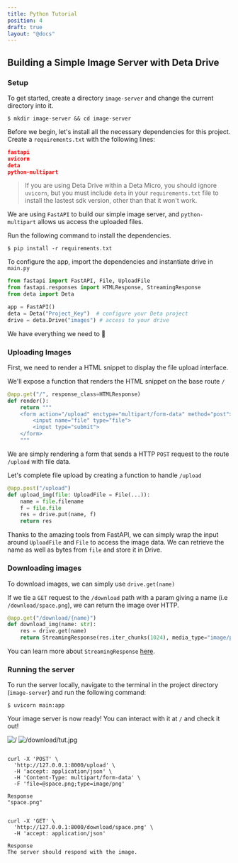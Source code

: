 ```yaml
---
title: Python Tutorial
position: 4
draft: true
layout: "@docs"
---
```


## Building a Simple Image Server with Deta Drive

### Setup
To get started, create a directory `image-server` and change the current directory into it.
```shell
$ mkdir image-server && cd image-server
```
Before we begin, let's install all the necessary dependencies for this project. Create a `requirements.txt` with the following lines:
```json
fastapi
uvicorn
deta
python-multipart
```

> If you are using Deta Drive within a Deta Micro, you should ignore `uvicorn`, but you must include `deta` in your `requirements.txt` file to install the lastest sdk version, other than that it won't work.

We are using `FastAPI` to build our simple image server, and `python-multipart` allows us access the uploaded files. 

Run the following command to install the dependencies.
```shell
$ pip install -r requirements.txt
```

To configure the app, import the dependencies and instantiate drive in `main.py`

```python
from fastapi import FastAPI, File, UploadFile
from fastapi.responses import HTMLResponse, StreamingResponse
from deta import Deta

app = FastAPI()
deta = Deta("Project_Key")  # configure your Deta project 
drive = deta.Drive("images") # access to your drive
```

We have everything we need to 🚀

### Uploading Images 
First, we need to render a HTML snippet to display the file upload interface.

We'll expose a function that renders the HTML snippet on the base route `/`
```python
@app.get("/", response_class=HTMLResponse)
def render():
    return """
    <form action="/upload" enctype="multipart/form-data" method="post">
        <input name="file" type="file">
        <input type="submit">
    </form>
    """
```

We are simply rendering a form that sends a HTTP `POST` request to the route `/upload` with file data.

Let's complete file upload by creating a function to handle `/upload`

```python
@app.post("/upload")
def upload_img(file: UploadFile = File(...)):
    name = file.filename
    f = file.file
    res = drive.put(name, f)
    return res
```

Thanks to the amazing tools from FastAPI, we can simply wrap the input around `UploadFile` and `File` to access the image data. We can retrieve the name as well as bytes from `file` and store it in Drive. 

### Downloading images
To download images, we can simply use `drive.get(name)`

If we tie a `GET` request to the `/download` path with a param giving a name (i.e `/download/space.png`), we can return the image over HTTP.
```python
@app.get("/download/{name}")
def download_img(name: str):
    res = drive.get(name)
    return StreamingResponse(res.iter_chunks(1024), media_type="image/png")
```

You can learn more about `StreamingResponse` [here](https://fastapi.tiangolo.com/advanced/custom-response/#streamingresponse).

### Running the server 
To run the server locally, navigate to the terminal in the project directory (`image-server`) and run the following command:
```shell
$ uvicorn main:app
```

Your image server is now ready! You can interact with it at `/` and check it out!

<img src="/docs_assets/img/drive/drive-py-tut.png" alt="/"/>
<img src="/docs_assets/img/drive/drive-py-tut-1.png" alt="/download/tut.jpg"/>


```shell

curl -X 'POST' \
  'http://127.0.0.1:8000/upload' \
  -H 'accept: application/json' \
  -H 'Content-Type: multipart/form-data' \
  -F 'file=@space.png;type=image/png'

Response 
"space.png"


curl -X 'GET' \
  'http://127.0.0.1:8000/download/space.png' \
  -H 'accept: application/json'

Response 
The server should respond with the image.
```
